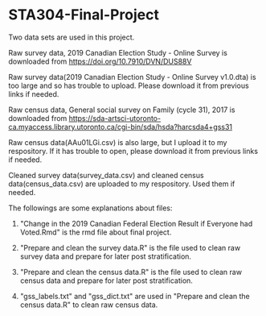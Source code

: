 # STA304-Final-Project

Two data sets are used in this project.

Raw survey data, 2019 Canadian Election Study - Online Survey is downloaded from https://doi.org/10.7910/DVN/DUS88V
 
Raw survey data(2019 Canadian Election Study - Online Survey v1.0.dta) is too large and so has trouble to upload. Please download it from previous links if needed.

Raw census data, General social survey on Family (cycle 31), 2017 is downloaded from https://sda-artsci-utoronto-ca.myaccess.library.utoronto.ca/cgi-bin/sda/hsda?harcsda4+gss31

Raw census data(AAu01LGi.csv) is also large, but I upload it to my respository. If it has trouble to open, please download it from previous links if needed.

Cleaned survey data(survey_data.csv) and cleaned census data(census_data.csv) are uploaded to my respository. Used them if needed.


The followings are some explanations about files:

1. "Change in the 2019 Canadian Federal Election Result if Everyone had Voted.Rmd" is the rmd file about final project.

2. "Prepare and clean the survey data.R" is the file used to clean raw survey data and prepare for later post stratification.

3. "Prepare and clean the census data.R" is the file used to clean raw census data and prepare for later post stratification.

4. "gss_labels.txt" and "gss_dict.txt" are used in "Prepare and clean the census data.R" to clean raw census data.
